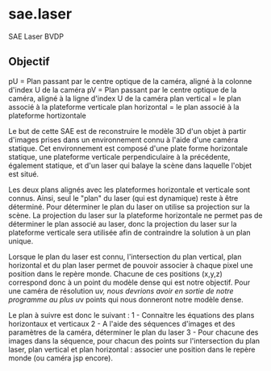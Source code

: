 # sae.laser
SAE Laser BVDP

## Objectif
pU = Plan passant par le centre optique de la caméra, aligné à la colonne d'index U de la caméra
pV = Plan passant par le centre optique de la caméra, aligné à la ligne d'index U de la caméra
plan vertical = le plan associé à la plateforme verticale
plan horizontal = le plan associé à la plateforme hortizontale

Le but de cette SAE est de reconstruire le modèle 3D d'un objet à partir d'images prises dans un environnement connu à l'aide d'une caméra statique.
Cet environnement est composé d'une plate forme horizontale statique, une plateforme verticale perpendiculaire à la précédente, également statique, et d'un laser qui balaye la scène dans laquelle l'objet est situé.

Les deux plans alignés avec les plateformes horizontale et verticale sont connus. Ainsi, seul le "plan" du laser (qui est dynamique) reste à être déterminé.
Pour déterminer le plan du laser on utilise sa projection sur la scène. La projection du laser sur la plateforme horizontale ne permet pas de déterminer le plan associé au laser, donc la projection du laser sur la plateforme verticale sera utilisée afin de contraindre la solution à un plan unique.

Lorsque le plan du laser est connu, l'intersection du plan vertical, plan horizontal et du plan laser permet de pouvoir associer à chaque pixel une position dans le repère monde. Chacune de ces positions (x,y,z) correspond donc à un point du modèle dense qui est notre objectif. Pour une caméra de résolution u*v, nous devrions avoir en sortie de notre programme au plus u*v points qui nous donneront notre modèle dense. 

Le plan à suivre est donc le suivant : 
1 - Connaitre les équations des plans horizontaux et verticaux
2 - A l'aide des séquences d'images et des paramètres de la caméra, déterminer le plan du laser
3 - Pour chacune des images dans la séquence, pour chacun des points sur l'intersection du plan laser, plan vertical et plan horizontal : associer une position dans le repère monde (ou caméra jsp encore).